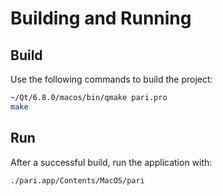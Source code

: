 # Building and Running

## Build

Use the following commands to build the project:

```bash
~/Qt/6.8.0/macos/bin/qmake pari.pro
make
```

## Run

After a successful build, run the application with:

```bash
./pari.app/Contents/MacOS/pari
```
